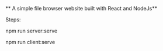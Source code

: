 ** A simple file browser website built with React and NodeJs**

Steps:

npm run server:serve

npm run client:serve

